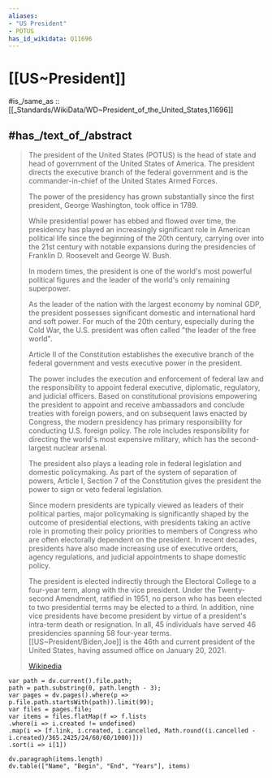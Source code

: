 ```yaml
---
aliases:
- "US President"
- POTUS
has_id_wikidata: Q11696
---
```


# [[US~President]] 

#is_/same_as :: [[_Standards/WikiData/WD~President_of_the_United_States,11696]]

## #has_/text_of_/abstract 


> The president of the United States (POTUS) is the head of state 
> and head of government of the United States of America. 
> The president directs the executive branch of the federal government 
> and is the commander-in-chief of the United States Armed Forces.
>
> The power of the presidency has grown substantially 
> since the first president, George Washington, took office in 1789. 
> 
> While presidential power has ebbed and flowed over time, 
> the presidency has played an increasingly significant role in American political life 
> since the beginning of the 20th century, 
> carrying over into the 21st century 
> with notable expansions during the presidencies of Franklin D. Roosevelt and George W. Bush. 
> 
> In modern times, the president is one of the world's most powerful political figures 
> and the leader of the world's only remaining superpower. 
> 
> As the leader of the nation with the largest economy by nominal GDP, 
> the president possesses significant domestic and international hard and soft power. 
> For much of the 20th century, especially during the Cold War, 
> the U.S. president was often called "the leader of the free world".
>
> Article II of the Constitution establishes the executive branch of the federal government 
> and vests executive power in the president. 
> 
> The power includes the execution and enforcement of federal law 
> and the responsibility to appoint federal executive, diplomatic, regulatory, and judicial officers. 
>  Based on constitutional provisions empowering the president 
>  to appoint and receive ambassadors and conclude treaties with foreign powers, 
>  and on subsequent laws enacted by Congress, 
>  the modern presidency has primary responsibility for conducting U.S. foreign policy. 
>  The role includes responsibility for directing the world's most expensive military, 
>  which has the second-largest nuclear arsenal.
>
> The president also plays a leading role in federal legislation and domestic policymaking. 
> As part of the system of separation of powers, Article I, Section 7 of the Constitution 
> gives the president the power to sign or veto federal legislation. 
> 
> Since modern presidents are typically viewed as leaders of their political parties, 
> major policymaking is significantly shaped by the outcome of presidential elections, 
> with presidents taking an active role in promoting their policy priorities 
> to members of Congress who are often electorally dependent on the president. 
> In recent decades, presidents have also made increasing use of executive orders, 
> agency regulations, and judicial appointments to shape domestic policy.
>
> The president is elected indirectly through the Electoral College to a four-year term, 
> along with the vice president. 
> Under the Twenty-second Amendment, ratified in 1951, 
> no person who has been elected to two presidential terms may be elected to a third. 
> In addition, nine vice presidents have become president 
> by virtue of a president's intra-term death or resignation. 
> In all, 45 individuals have served 46 presidencies spanning 58 four-year terms. 
> [[US~President/Biden,Joe]] is the 46th and current president of the United States, 
> having assumed office on January 20, 2021.
>
> [Wikipedia](https://en.wikipedia.org/wiki/President%20of%20the%20United%20States)



```dataviewjs
var path = dv.current().file.path;
path = path.substring(0, path.length - 3);
var pages = dv.pages().where(p => p.file.path.startsWith(path)).limit(99); 
var files = pages.file; 
var items = files.flatMap(f => f.lists
.where(i => i.created != undefined)
.map(i => [f.link, i.created, i.cancelled, Math.round((i.cancelled - i.created)/365.2425/24/60/60/1000)]))
.sort(i => i[1])

dv.paragraph(items.length)
dv.table(["Name", "Begin", "End", "Years"], items)
```

